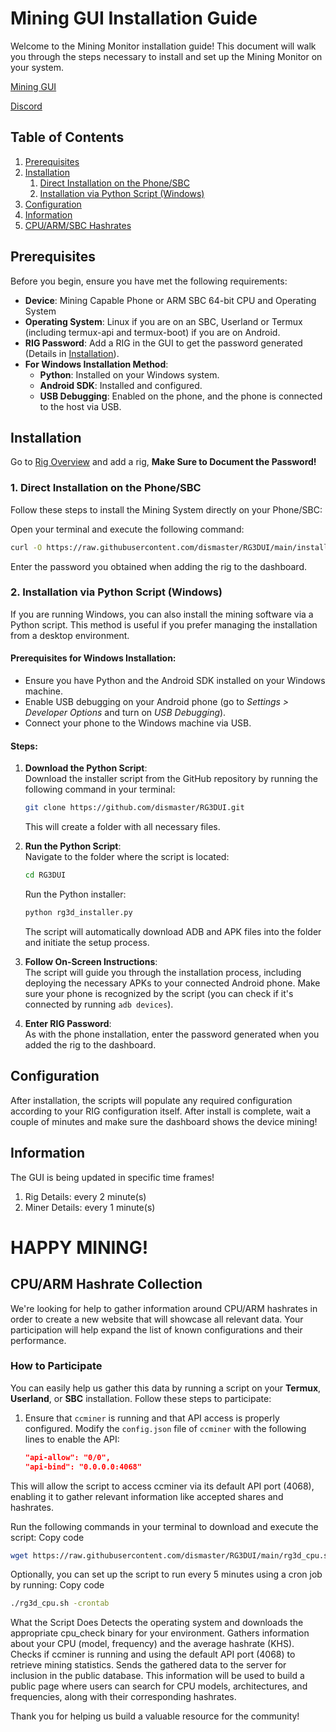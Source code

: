 # Mining GUI Installation Guide

Welcome to the Mining Monitor installation guide! This document will walk you through the steps necessary to install and set up the Mining Monitor on your system.

[Mining GUI](https://api.rg3d.eu:8443)

[Discord](https://discord.gg/P5BmXK8dkp)

## Table of Contents
1. [Prerequisites](#prerequisites)
2. [Installation](#installation)
   1. [Direct Installation on the Phone/SBC](#direct-installation-on-the-phonesbc)
   2. [Installation via Python Script (Windows)](#installation-via-python-script-windows)
3. [Configuration](#configuration)
4. [Information](#information)
5. [CPU/ARM/SBC Hashrates](#cpuarm-hashrate-collection)

## Prerequisites

Before you begin, ensure you have met the following requirements:
- **Device**: Mining Capable Phone or ARM SBC 64-bit CPU and Operating System
- **Operating System**: Linux if you are on an SBC, Userland or Termux (including termux-api and termux-boot) if you are on Android.
- **RIG Password**: Add a RIG in the GUI to get the password generated (Details in [Installation](#installation)).
- **For Windows Installation Method**:
  - **Python**: Installed on your Windows system.
  - **Android SDK**: Installed and configured.
  - **USB Debugging**: Enabled on the phone, and the phone is connected to the host via USB.

## Installation

Go to [Rig Overview](https://api.rg3d.eu:8443/rig_overview.php) and add a rig, **Make Sure to Document the Password!**

### 1. Direct Installation on the Phone/SBC

Follow these steps to install the Mining System directly on your Phone/SBC:

Open your terminal and execute the following command:

```sh
curl -O https://raw.githubusercontent.com/dismaster/RG3DUI/main/install.sh >/dev/null 2>&1 && chmod +x install.sh && ./install.sh
```

Enter the password you obtained when adding the rig to the dashboard.

### 2. Installation via Python Script (Windows)

If you are running Windows, you can also install the mining software via a Python script. This method is useful if you prefer managing the installation from a desktop environment.

#### Prerequisites for Windows Installation:
- Ensure you have Python and the Android SDK installed on your Windows machine.
- Enable USB debugging on your Android phone (go to *Settings > Developer Options* and turn on *USB Debugging*).
- Connect your phone to the Windows machine via USB.

#### Steps:

1. **Download the Python Script**:  
   Download the installer script from the GitHub repository by running the following command in your terminal:
   ```sh
   git clone https://github.com/dismaster/RG3DUI.git
   ```
   This will create a folder with all necessary files.

2. **Run the Python Script**:  
   Navigate to the folder where the script is located:
   ```sh
   cd RG3DUI
   ```
   Run the Python installer:
   ```sh
   python rg3d_installer.py
   ```
   The script will automatically download ADB and APK files into the folder and initiate the setup process.

3. **Follow On-Screen Instructions**:  
   The script will guide you through the installation process, including deploying the necessary APKs to your connected Android phone. Make sure your phone is recognized by the script (you can check if it's connected by running `adb devices`).

4. **Enter RIG Password**:  
   As with the phone installation, enter the password generated when you added the rig to the dashboard.

## Configuration

After installation, the scripts will populate any required configuration according to your RIG configuration itself. After install is complete, wait a couple of minutes and make sure the dashboard shows the device mining!

## Information

The GUI is being updated in specific time frames!

1. Rig Details: every 2 minute(s)
2. Miner Details: every 1 minute(s)

# HAPPY MINING!

## CPU/ARM Hashrate Collection

We're looking for help to gather information around CPU/ARM hashrates in order to create a new website that will showcase all relevant data. Your participation will help expand the list of known configurations and their performance.

### How to Participate

You can easily help us gather this data by running a script on your **Termux**, **Userland**, or **SBC** installation. Follow these steps to participate:

1. Ensure that `ccminer` is running and that API access is properly configured. Modify the `config.json` file of `ccminer` with the following lines to enable the API:

   ```json
   "api-allow": "0/0",
   "api-bind": "0.0.0.0:4068"
This will allow the script to access ccminer via its default API port (4068), enabling it to gather relevant information like accepted shares and hashrates.

Run the following commands in your terminal to download and execute the script:
Copy code
```sh
wget https://raw.githubusercontent.com/dismaster/RG3DUI/main/rg3d_cpu.sh && chmod +x rg3d_cpu.sh && ./rg3d_cpu.sh
```
Optionally, you can set up the script to run every 5 minutes using a cron job by running:
Copy code
```sh
./rg3d_cpu.sh -crontab
```
What the Script Does
Detects the operating system and downloads the appropriate cpu_check binary for your environment.
Gathers information about your CPU (model, frequency) and the average hashrate (KHS).
Checks if ccminer is running and using the default API port (4068) to retrieve mining statistics.
Sends the gathered data to the server for inclusion in the public database.
This information will be used to build a public page where users can search for CPU models, architectures, and frequencies, along with their corresponding hashrates.

Thank you for helping us build a valuable resource for the community!
